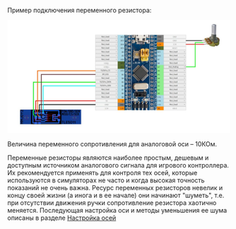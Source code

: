 Пример подключения переменного резистора:

![](https://github.com/FreeJoy-Team/FreeJoyConfigurator/blob/master/images/rus_guide/A1.jpg)

Величина переменного сопротивления для аналоговой оси – 10КОм.

Переменные резисторы являются наиболее простым, дешевым и доступным источником аналогового сигнала для игрового контроллера. Их рекомендуется применять для контроля тех осей, которые используются в симуляторах не часто и когда высокая точность показаний не очень важна. Ресурс переменных резисторов невелик и концу своей жизни (а инога и в ее начале) они начинают "шуметь", т.е. при отсутствии движения ручки сопротивление резистора хаотично меняется. Последующая настройка оси и методы уменьшения ее шума описаны в разделе [Настройка осей](https://github.com/FreeJoy-Team/FreeJoyConfigurator/wiki/Настройка-осей)